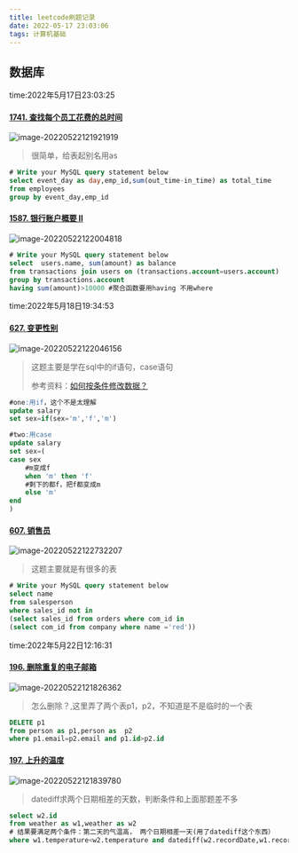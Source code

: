 ```yaml
---
title: leetcode刷题记录
date: 2022-05-17 23:03:06
tags: 计算机基础
---
```






## 数据库

time:2022年5月17日23:03:25

#### [1741. 查找每个员工花费的总时间](https://leetcode.cn/problems/find-total-time-spent-by-each-employee/)

![image-20220522121921919](leetcode/image-20220522121921919.png)

> 很简单，给表起别名用as

```sql
# Write your MySQL query statement below
select event_day as day,emp_id,sum(out_time-in_time) as total_time
from employees
group by event_day,emp_id
```





#### [1587. 银行账户概要 II](https://leetcode.cn/problems/bank-account-summary-ii/)

![image-20220522122004818](leetcode/image-20220522122004818.png)

```sql
# Write your MySQL query statement below
select  users.name, sum(amount) as balance
from transactions join users on (transactions.account=users.account)
group by transactions.account
having sum(amount)>10000 #聚合函数要用having 不用where
```





time:2022年5月18日19:34:53

#### [627. 变更性别](https://leetcode.cn/problems/swap-salary/)

![image-20220522122046156](leetcode/image-20220522122046156.png)

> 这题主要是学在sql中的if语句，case语句
>
> 参考资料：[如何按条件修改数据？](https://leetcode.cn/problems/swap-salary/solution/tu-jie-sqlmian-shi-ti-ru-he-an-tiao-jian-xiu-gai-s/)

```sql
#one:用if，这个不是太理解
update salary
set sex=if(sex='m','f','m')

#two:用case
update salary
set sex=(
case sex
    #m变成f
    when 'm' then 'f'
    #剩下的都f，把f都变成m
    else 'm' 
end   
)
```



#### [607. 销售员](https://leetcode.cn/problems/sales-person/)

![image-20220522122732207](leetcode/image-20220522122732207.png)

> 这题主要就是有很多的表

```sql
# Write your MySQL query statement below
select name 
from salesperson 
where sales_id not in 
(select sales_id from orders where com_id in 
(select com_id from company where name ='red'))
```



time:2022年5月22日12:16:31

#### [196. 删除重复的电子邮箱](https://leetcode.cn/problems/delete-duplicate-emails/)

![image-20220522121826362](leetcode/image-20220522121826362.png)

> 怎么删除？,这里弄了两个表p1，p2，不知道是不是临时的一个表

```sql
DELETE p1
from person as p1,person as  p2
where p1.email=p2.email and p1.id>p2.id
```

#### [197. 上升的温度](https://leetcode.cn/problems/rising-temperature/)

![image-20220522121839780](leetcode/image-20220522121839780.png)

> datediff求两个日期相差的天数，判断条件和上面那题差不多

```sql
select w2.id
from weather as w1,weather as w2
# 结果要满足两个条件：第二天的气温高， 两个日期相差一天(用了datediff这个东西）
where w1.temperature<w2.temperature and datediff(w2.recordDate,w1.recordDate)=1
```

